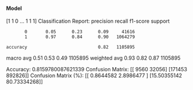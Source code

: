 #### Model
[1 1 0 ... 1 1 1]
Classification Report:
              precision    recall  f1-score   support

           0       0.05      0.23      0.09     41616
           1       0.97      0.84      0.90   1064279

    accuracy                           0.82   1105895
   macro avg       0.51      0.53      0.49   1105895
weighted avg       0.93      0.82      0.87   1105895

Accuracy: 0.8159780087621339
Confusion Matrix:
[[  9560  32056]
 [171453 892826]]
Confusion Matrix (%):
[[ 0.8644582   2.8986477 ]
 [15.50355142 80.73334268]]
